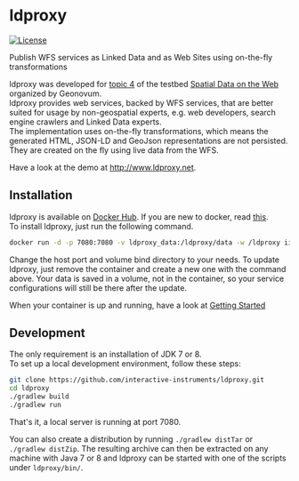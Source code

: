 # ldproxy

[![License](https://img.shields.io/badge/license-Apache%202.0-blue.svg)](http://www.apache.org/licenses/LICENSE-2.0.html)

Publish WFS services as Linked Data and as Web Sites using on-the-fly transformations

ldproxy was developed for [topic 4](https://github.com/geo4web-testbed/topic4-general) of the testbed [Spatial Data on the Web](http://www.geonovum.nl/onderwerp-artikel/testbed-locatie-data-het-web) organized by Geonovum.  
ldproxy provides web services, backed by WFS services, that are better suited for usage by non-geospatial experts, e.g. web developers, search engine crawlers and Linked Data experts.  
The implementation uses on-the-fly transformations, which means the generated HTML, JSON-LD and GeoJson representations are not persisted. They are created on the fly using live data from the WFS.

Have a look at the demo at http://www.ldproxy.net.

## Installation
ldproxy is available on [Docker Hub](https://hub.docker.com/r/iide/ldproxy/). If you are new to docker, read [this](https://docs.docker.com/linux/).  
To install ldproxy, just run the following command.

```bash
docker run -d -p 7080:7080 -v ldproxy_data:/ldproxy/data -w /ldproxy iide/ldproxy
```
Change the host port and volume bind directory to your needs. To update ldproxy, just remove the container and create a new one with the command above. Your data is saved in a volume, not in the container, so your service configurations will still be there after the update.

When your container is up and running, have a look at [Getting Started](https://github.com/interactive-instruments/ldproxy/doc/blob/master/00-getting-started.md)

## Development
The only requirement is an installation of JDK 7 or 8.  
To set up a local development environment, follow these steps:

```bash
git clone https://github.com/interactive-instruments/ldproxy.git
cd ldproxy
./gradlew build
./gradlew run
```

That's it, a local server is running at port 7080.

You can also create a distribution by running ```./gradlew distTar``` or ```./gradlew distZip```. The resulting archive can then be extracted on any machine with Java 7 or 8 and ldproxy can be started with one of the scripts under ```ldproxy/bin/```.
